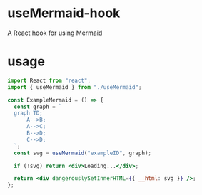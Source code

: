 # useMermaid-hook

A React hook for using Mermaid

# usage

```jsx
import React from "react";
import { useMermaid } from "./useMermaid";

const ExampleMermaid = () => {
  const graph = `
  graph TD;
      A-->B;
      A-->C;
      B-->D;
      C-->D;
  `;
  const svg = useMermaid("exampleID", graph);

  if (!svg) return <div>Loading...</div>;

  return <div dangerouslySetInnerHTML={{ __html: svg }} />;
};
```
